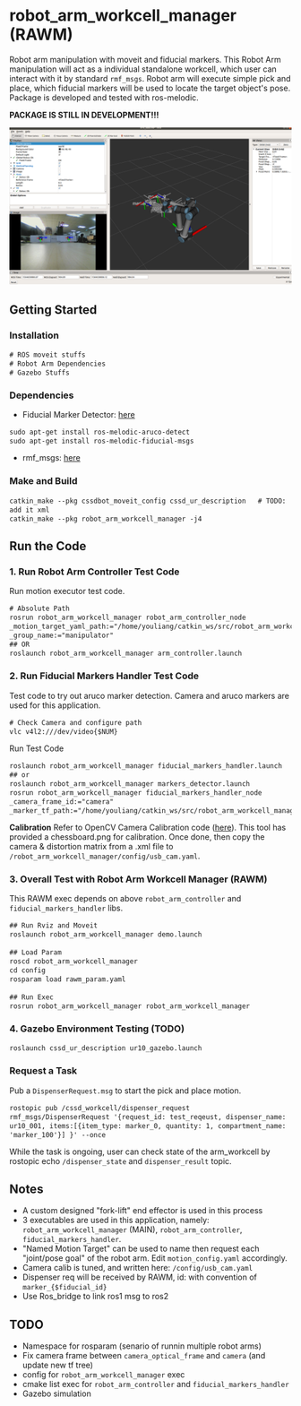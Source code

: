 # robot_arm_workcell_manager (RAWM)
Robot arm manipulation with moveit and fiducial markers. This Robot Arm manipulation will act as a individual standalone workcell, which user can interact with it by standard `rmf_msgs`. Robot arm will execute simple pick and place, which fiducial markers will be used to locate the target object's pose. Package is developed and tested with ros-melodic. 

**PACKAGE IS STILL IN DEVELOPMENT!!!**

![alt text](/documentations/rviz_bot.png?)


## Getting Started

### Installation
```
# ROS moveit stuffs
# Robot Arm Dependencies
# Gazebo Stuffs
```

### Dependencies
- Fiducial Marker Detector: [here](https://github.com/UbiquityRobotics/fiducials)
```
sudo apt-get install ros-melodic-aruco-detect
sudo apt-get install ros-melodic-fiducial-msgs
```
- rmf_msgs: [here](null)


### Make and Build
```
catkin_make --pkg cssdbot_moveit_config cssd_ur_description   # TODO: add it xml
catkin_make --pkg robot_arm_workcell_manager -j4
```

## Run the Code

### 1. Run Robot Arm Controller Test Code
Run motion executor test code.
```
# Absolute Path
rosrun robot_arm_workcell_manager robot_arm_controller_node _motion_target_yaml_path:="/home/youliang/catkin_ws/src/robot_arm_workcell_manager/config/motion_target.yaml" _group_name:="manipulator"
## OR
roslaunch robot_arm_workcell_manager arm_controller.launch
```

### 2. Run Fiducial Markers Handler Test Code
Test code to try out aruco marker detection. Camera and aruco markers are used for this application.
```
# Check Camera and configure path
vlc v4l2:///dev/video{$NUM}
```

Run Test Code
```
roslaunch robot_arm_workcell_manager fiducial_markers_handler.launch
## or
roslaunch robot_arm_workcell_manager markers_detector.launch
rosrun robot_arm_workcell_manager fiducial_markers_handler_node _camera_frame_id:="camera" _marker_tf_path:="/home/youliang/catkin_ws/src/robot_arm_workcell_manager/config/markers_tf.yaml"
```

**Calibration**
Refer to OpenCV Camera Calibration code ([here](https://docs.opencv.org/2.4/doc/tutorials/calib3d/camera_calibration/camera_calibration.html#results)). This tool has provided a chessboard.png for calibration. Once done, then copy the camera & distortion matrix from a .xml file to `/robot_arm_workcell_manager/config/usb_cam.yaml`.


### 3. Overall Test with Robot Arm Workcell Manager (RAWM)

This RAWM exec depends on above `robot_arm_controller` and `fiducial_markers_handler` libs. 

```
## Run Rviz and Moveit
roslaunch robot_arm_workcell_manager demo.launch

## Load Param
roscd robot_arm_workcell_manager
cd config
rosparam load rawm_param.yaml

## Run Exec
rosrun robot_arm_workcell_manager robot_arm_workcell_manager
```

### 4. Gazebo Environment Testing (TODO)
```
roslaunch cssd_ur_description ur10_gazebo.launch
```

### Request a Task 

Pub a `DispenserRequest.msg` to start the pick and place motion.
```
rostopic pub /cssd_workcell/dispenser_request rmf_msgs/DispenserRequest '{request_id: test_reqeust, dispenser_name: ur10_001, items:[{item_type: marker_0, quantity: 1, compartment_name: 'marker_100'}] }' --once
```

While the task is ongoing, user can check state of the arm_workcell by rostopic echo `/dispenser_state` and `dispenser_result` topic. 


## Notes
- A custom designed "fork-lift" end effector is used in this process
- 3 executables are used in this application, namely: `robot_arm_workcell_manager` (MAIN), `robot_arm_controller`, `fiducial_markers_handler`.
- "Named Motion Target" can be used to name then request each "joint/pose goal" of the robot arm. Edit `motion_config.yaml` accordingly.
- Camera calib is tuned, and written here: `/config/usb_cam.yaml`
- Dispenser req will be received by RAWM, id: with convention of `marker_{$fiducial_id}`
- Use Ros_bridge to link ros1 msg to ros2

## TODO
- Namespace for rosparam (senario of runnin multiple robot arms)
- Fix camera frame between `camera_optical_frame` and `camera`  (and update new tf tree)
- config for `robot_arm_workcell_manager` exec
- cmake list exec for `robot_arm_controller` and `fiducial_markers_handler`
- Gazebo simulation